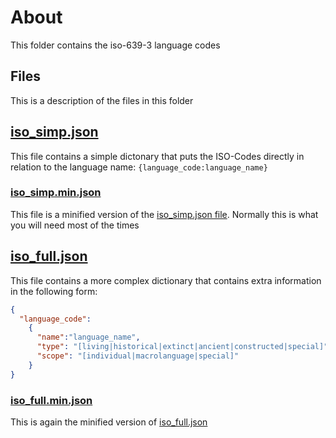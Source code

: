 # About

This folder contains the iso-639-3 language codes

## Files

This is a description of the files in this folder

## [iso_simp.json](https://github.com/theRealProHacker/iso-codes/blob/main/iso-639-3/iso_simp.json)

This file contains a simple dictonary that puts the ISO-Codes directly in relation to the language name:
`{language_code:language_name}`

### [iso_simp.min.json](https://github.com/theRealProHacker/iso-codes/blob/main/iso-639-3/iso_simp.min.json)

This file is a minified version of the [iso_simp.json file](https://github.com/theRealProHacker/iso-codes/blob/main/iso-639-1/iso_simp.json). Normally this is what you will need most of the times

## [iso_full.json](https://github.com/theRealProHacker/iso-codes/blob/main/iso-639-1/iso_full.json)

This file contains a more complex dictionary that contains extra information in the following form:

```json
{
  "language_code":
    {
      "name":"language_name",
      "type": "[living|historical|extinct|ancient|constructed|special]",
      "scope": "[individual|macrolanguage|special]"
    }
}
```

### [iso_full.min.json](https://github.com/theRealProHacker/iso-codes/blob/main/iso-639-1/iso_full.min.json)

This is again the minified version of [iso_full.json](https://github.com/theRealProHacker/iso-codes/blob/main/iso-639-1/iso_full.json)

